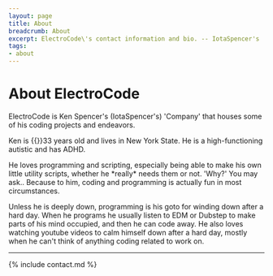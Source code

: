 ```yaml
---
layout: page
title: About
breadcrumb: About
excerpt: ElectroCode\'s contact information and bio. -- IotaSpencer's 'Company' that houses his projects and endeavors.
tags:
- about
---
```

# About ElectroCode
<p class="text-light">
ElectroCode is Ken Spencer's (IotaSpencer's) 'Company' that houses some of his coding projects and endeavors.
</p>

<p class="text-light">
Ken is {{}}33 years old and lives in New York State. He is a high-functioning autistic and has ADHD.
</p>
<p class="text-light">
He loves programming and scripting, especially being able to make his own little utility scripts, whether he *really* needs them or not. 'Why?' You may ask.. Because to him, coding and programming is actually fun in most circumstances.
</p>
<p class="text-light">
Unless he is deeply down, programming is his goto for winding down after a hard day. When he programs he usually listen to EDM or Dubstep to make parts of his mind occupied, and then he can code away.  He also loves watching youtube videos to calm himself down after a hard day, mostly when he can't think of anything coding related to work on.
</p>

------

{% include contact.md %}
